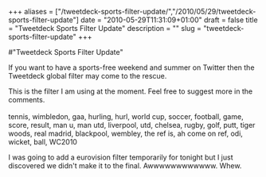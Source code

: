 +++
aliases = ["/tweetdeck-sports-filter-update/","/2010/05/29/tweetdeck-sports-filter-update"]
date = "2010-05-29T11:31:09+01:00"
draft = false
title = "Tweetdeck Sports Filter Update"
description = ""
slug = "tweetdeck-sports-filter-update"
+++

#"Tweetdeck Sports Filter Update"


 If you want to have a sports-free weekend and summer on Twitter then the Tweetdeck global filter may come to the rescue.<p /><div>This is the filter I am using at the moment. Feel free to suggest more in the comments.<div> <br />tennis, wimbledon, gaa, hurling, hurl, world cup, soccer, football, game, score, result, man u, man utd, liverpool, utd, chelsea, rugby, golf, putt, tiger woods, real madrid, blackpool, wembley, the ref is, ah come on ref, odi, wicket, ball, WC2010 </div></div><p /><div>I was going to add a eurovision filter temporarily for tonight but I just discovered we didn&#39;t make it to the final. Awwwwwwwwwwww. Whew.</div>
 